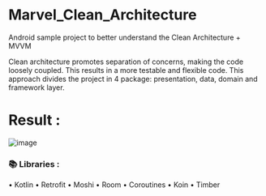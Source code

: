 ﻿# Marvel_Clean_Architecture
Android sample project to better understand the Clean Architecture + MVVM

Clean architecture promotes separation of concerns, making the code loosely coupled. This results in a more testable and flexible code. This approach divides the project in 4 package: presentation, data, domain and framework layer.

# Result :
![image](https://user-images.githubusercontent.com/55834625/212485301-2a118dc5-795f-484a-ad5a-18dcffb2ea03.png)

### :books: Libraries :
• Kotlin
• Retrofit
• Moshi
• Room 
• Coroutines
• Koin 
• Timber 
